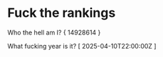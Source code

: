 # Fuck the rankings

Who the hell am I?
{ 14928614 }

What fucking year is it?
[ 2025-04-10T22:00:00Z ]
